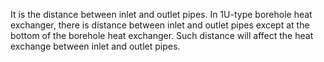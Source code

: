 It is the distance between inlet and outlet pipes. In 1U-type borehole heat exchanger, there is distance between inlet and outlet pipes except at the bottom of the borehole heat exchanger. Such distance will affect the heat exchange between inlet and outlet pipes.
